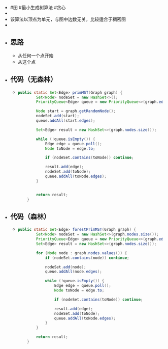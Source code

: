- #图 #最小生成树算法 #贪心
-
- 该算法以顶点为单元，与图中边数无关，比较适合于稠密图
-
- ## 思路
	- 从任何一个点开始
	- 从这个点
- ## 代码（无森林）
	- ```java
	  public static Set<Edge> primMST(Graph graph) {
	          Set<Node> nodeSet = new HashSet<>();
	          PriorityQueue<Edge> queue = new PriorityQueue<>(graph.edges.size(), Comparator.comparingInt(e -> e.weight));
	  
	          Node start = graph.getRandomNode();
	          nodeSet.add(start);
	          queue.addAll(start.edges);
	  
	          Set<Edge> result = new HashSet<>(graph.nodes.size());
	  
	          while (!queue.isEmpty()) {
	              Edge edge = queue.poll();
	              Node toNode = edge.to;
	  
	              if (nodeSet.contains(toNode)) continue;
	  
	              result.add(edge);
	              nodeSet.add(toNode);
	              queue.addAll(toNode.edges);
	          }
	  
	  
	          return result;
	      }
	  ```
- ## 代码（森林）
	- ```java
	  public static Set<Edge> forestPrimMST(Graph graph) {
	          Set<Node> nodeSet = new HashSet<>(graph.nodes.size());
	          PriorityQueue<Edge> queue = new PriorityQueue<>(graph.edges.size(), Comparator.comparingInt(e -> e.weight));
	          Set<Edge> result = new HashSet<>(graph.nodes.size());
	  
	          for (Node node : graph.nodes.values()) {
	              if (nodeSet.contains(node)) continue;
	  
	              nodeSet.add(node);
	              queue.addAll(node.edges);
	  
	              while (!queue.isEmpty()) {
	                  Edge edge = queue.poll();
	                  Node toNode = edge.to;
	  
	                  if (nodeSet.contains(toNode)) continue;
	  
	                  result.add(edge);
	                  nodeSet.add(toNode);
	                  queue.addAll(toNode.edges);
	              }
	          }
	  
	          return result;
	      }
	  ```